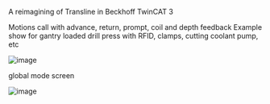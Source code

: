 A reimagining of Transline in Beckhoff TwinCAT 3

Motions call with advance, return, prompt, coil and depth feedback
Example show for gantry loaded drill press with RFID, clamps, cutting coolant pump, etc

![image](https://github.com/tomookay/transline2003/assets/144595622/6342cf18-96e6-4dd2-a175-24409332c9da)


global mode screen 

![image](https://github.com/tomookay/transline2003/assets/144595622/2e1b651d-b452-46de-82bd-31caf1bda969)

